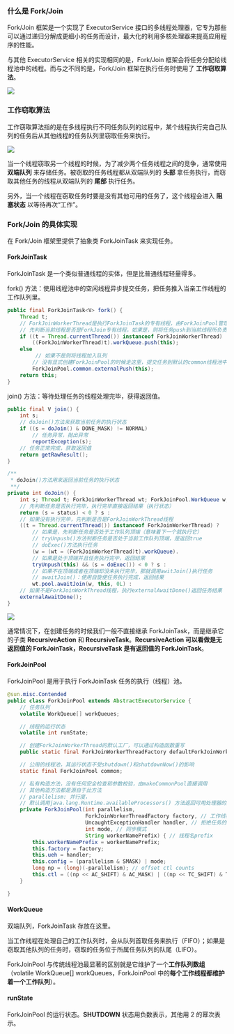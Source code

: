 ### 什么是 Fork/Join

Fork/Join 框架是一个实现了 ExecutorService 接口的多线程处理器，它专为那些可以通过递归分解成更细小的任务而设计，最大化的利用多核处理器来提高应用程序的性能。

与其他 ExecutorService 相关的实现相同的是，Fork/Join 框架会将任务分配给线程池中的线程。而与之不同的是，Fork/Join 框架在执行任务时使用了 **工作窃取算法**。

![](img/fork_join流程图.png)

### 工作窃取算法

工作窃取算法指的是在多线程执行不同任务队列的过程中，某个线程执行完自己队列的任务后从其他线程的任务队列里窃取任务来执行。

![](img/工作窃取算法运行流程图.png)

当一个线程窃取另一个线程的时候，为了减少两个任务线程之间的竞争，通常使用 **双端队列** 来存储任务。被窃取的任务线程都从双端队列的 **头部** 拿任务执行，而窃取其他任务的线程从双端队列的 **尾部** 执行任务。

另外，当一个线程在窃取任务时要是没有其他可用的任务了，这个线程会进入 **阻塞状态** 以等待再次“工作”。

### Fork/Join 的具体实现

在 Fork/Join 框架里提供了抽象类 ForkJoinTask 来实现任务。

#### ForkJoinTask

ForkJoinTask 是一个类似普通线程的实体，但是比普通线程轻量得多。

fork() 方法：使用线程池中的空闲线程异步提交任务，把任务推入当亲工作线程的工作队列里。

```java
public final ForkJoinTask<V> fork() {
    Thread t;
    // ForkJoinWorkerThread是执行ForkJoinTask的专有线程，由ForkJoinPool管理
    // 先判断当前线程是否是ForkJoin专有线程，如果是，则将任务push到当前线程所负责的队列里去
    if ((t = Thread.currentThread()) instanceof ForkJoinWorkerThread)
        ((ForkJoinWorkerThread)t).workQueue.push(this);
    else
         // 如果不是则将线程加入队列
        // 没有显式创建ForkJoinPool的时候走这里，提交任务到默认的common线程池中
        ForkJoinPool.common.externalPush(this);
    return this;
}
```

join() 方法：等待处理任务的线程处理完毕，获得返回值。

```java
public final V join() {
    int s;
    // doJoin()方法来获取当前任务的执行状态
    if ((s = doJoin() & DONE_MASK) != NORMAL)
        // 任务异常，抛出异常
        reportException(s);
    // 任务正常完成，获取返回值
    return getRawResult();
}

/**
 * doJoin()方法用来返回当前任务的执行状态
 **/
private int doJoin() {
    int s; Thread t; ForkJoinWorkerThread wt; ForkJoinPool.WorkQueue w;
    // 先判断任务是否执行完毕，执行完毕直接返回结果（执行状态）
    return (s = status) < 0 ? s :
    // 如果没有执行完毕，先判断是否是ForkJoinWorkThread线程
    ((t = Thread.currentThread()) instanceof ForkJoinWorkerThread) ?
        // 如果是，先判断任务是否处于工作队列顶端（意味着下一个就执行它）
        // tryUnpush()方法判断任务是否处于当前工作队列顶端，是返回true
        // doExec()方法执行任务
        (w = (wt = (ForkJoinWorkerThread)t).workQueue).
        // 如果是处于顶端并且任务执行完毕，返回结果
        tryUnpush(this) && (s = doExec()) < 0 ? s :
        // 如果不在顶端或者在顶端却没未执行完毕，那就调用awitJoin()执行任务
        // awaitJoin()：使用自旋使任务执行完成，返回结果
        wt.pool.awaitJoin(w, this, 0L) :
    // 如果不是ForkJoinWorkThread线程，执行externalAwaitDone()返回任务结果
    externalAwaitDone();
}
```

![](img/join流程图.png)

通常情况下，在创建任务的时候我们一般不直接继承 ForkJoinTask，而是继承它的子类 **RecursiveAction** 和 **RecursiveTask**。**RecursiveAction 可以看做是无返回值的 ForkJoinTask，RecursiveTask 是有返回值的 ForkJoinTask**。

#### ForkJoinPool

ForkJoinPool 是用于执行 ForkJoinTask 任务的执行（线程）池。

```java
@sun.misc.Contended
public class ForkJoinPool extends AbstractExecutorService {
    // 任务队列
    volatile WorkQueue[] workQueues;   

    // 线程的运行状态
    volatile int runState;  

    // 创建ForkJoinWorkerThread的默认工厂，可以通过构造函数重写
    public static final ForkJoinWorkerThreadFactory defaultForkJoinWorkerThreadFactory;

    // 公用的线程池，其运行状态不受shutdown()和shutdownNow()的影响
    static final ForkJoinPool common;

    // 私有构造方法，没有任何安全检查和参数校验，由makeCommonPool直接调用
    // 其他构造方法都是源自于此方法
    // parallelism: 并行度，
    // 默认调用java.lang.Runtime.availableProcessors() 方法返回可用处理器的数量
    private ForkJoinPool(int parallelism,
                         ForkJoinWorkerThreadFactory factory, // 工作线程工厂
                         UncaughtExceptionHandler handler, // 拒绝任务的handler
                         int mode, // 同步模式
                         String workerNamePrefix) { // 线程名prefix
        this.workerNamePrefix = workerNamePrefix;
        this.factory = factory;
        this.ueh = handler;
        this.config = (parallelism & SMASK) | mode;
        long np = (long)(-parallelism); // offset ctl counts
        this.ctl = ((np << AC_SHIFT) & AC_MASK) | ((np << TC_SHIFT) & TC_MASK);
    }

}
```

#### WorkQueue

双端队列，ForkJoinTask 存放在这里。

当工作线程在处理自己的工作队列时，会从队列首取任务来执行（FIFO）；如果是窃取其他队列的任务时，窃取的任务位于所属任务队列的队尾（LIFO）。

ForkJoinPool 与传统线程池最显著的区别就是它维护了一个**工作队列数组**（volatile WorkQueue[] workQueues，ForkJoinPool 中的**每个工作线程都维护着一个工作队列**）。

#### runState

ForkJoinPool 的运行状态。**SHUTDOWN** 状态用负数表示，其他用 2 的幂次表示。